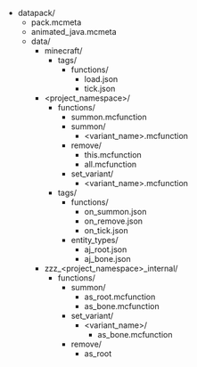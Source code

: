 
- datapack/
    - pack.mcmeta
    - animated_java.mcmeta
    - data/
        - minecraft/
            - tags/
                - functions/
                    - load.json
                    - tick.json
        - <project_namespace>/
            - functions/
                - summon.mcfunction
                - summon/
                    - <variant_name>.mcfunction
                - remove/
                    - this.mcfunction
                    - all.mcfunction
                - set_variant/
                    - <variant_name>.mcfunction
            - tags/
                - functions/
                    - on_summon.json
                    - on_remove.json
                    - on_tick.json
                - entity_types/
                    - aj_root.json
                    - aj_bone.json
        - zzz_<project_namespace>_internal/
            - functions/
                - summon/
                    - as_root.mcfunction
                    - as_bone.mcfunction
                - set_variant/
                    - <variant_name>/
                        - as_bone.mcfunction
                - remove/
                    - as_root
